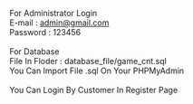 For Administrator Login<br>
E-mail : admin@gmail.com<br>
Password : 123456<br>
<br>
For Database<br>
File In Floder : database_file/game_cnt.sql<br>
You Can Import File .sql On Your PHPMyAdmin<br>
<br>
You Can Login By Customer In Register Page<br>
